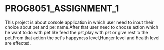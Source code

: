 # PROG8051_ASSIGNMENT_1
This project is about console application in which user need to input their choice about pet and pet name.After that user need to choose action which he want to do with pet like feed the pet,play with pet or give rest to the pet.From that action the pet's happyness level,Hunger level and Health level are effected. 
